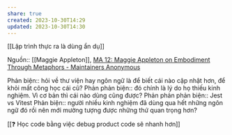 ```yaml
---
share: true
created: 2023-10-30T14:29
updated: 2023-10-30T14:30
---
```

[[Lập trình thực ra là dùng ẩn dụ]]

Nguồn:: [[Maggie Appleton]], [MA 12: Maggie Appleton on Embodiment Through Metaphors - Maintainers Anonymous](https://maintainersanonymous.com/metaphor/#t=46:08)

Phản biện:: hỏi về thư viện hay ngôn ngữ là để biết cái nào cập nhật hơn, để khỏi mất công học cái cũ?
Phản phản biện:: đó chính là lý do họ thiếu kinh nghiệm. Vì cơ bản thì cái nào dùng cũng được?
Phản phản phản biện:: Jest vs Vitest
Phản biện:: người nhiều kinh nghiệm đã dùng qua hết những ngôn ngữ đó rồi nên mới mường tượng được những thứ quan trọng hơn?

[[❓ Học code bằng việc debug product code sẽ nhanh hơn]] 
